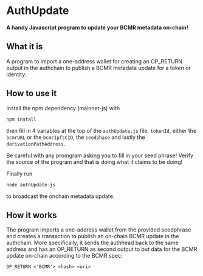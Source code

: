 # AuthUpdate

**A handy Javascript program to update your BCMR metadata on-chain!**

## What it is

A program to import a one-address wallet for creating an OP_RETURN output in the authchain to publish a BCMR metadata update for a token or identity. 

## How to use it

Install the npm dependency (mainnet-js) with

```
npm install
```
then fill in 4 variables at the top of the `authUpdate.js` file.
`tokenId`, either the `bcmrURL` or the `bcmrIpfsCID`, the `seedphase` and lastly the `derivationPathAddress`.

Be careful with any promgram asking you to fill in your seed phrase!
Verify the source of the program and that is doing what it claims to be doing!

Finally run
```
node authUpdate.js
```

to broadcast the onchain metadata update.

## How it works

The program imports a one-address wallet from the provided seedphrase and creates a transaction to publish an on-chain BCMR update in the authchain. More specifically, it sends the authhead back to the same address and has an OP_RETURN as second output to put data for the BCMR update on-chain according to the BCMR spec:
```
OP_RETURN <'BCMR'> <hash> <uri>
```
